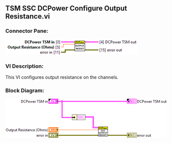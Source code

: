 ## **TSM SSC DCPower Configure Output Resistance.vi**
### Connector Pane:
![alt text](/docs/images/Instrument%20Control/DCPower/Source/TSM%20SSC%20DCPower%20Configure%20Output%20Resistance.vic.png "TSM SSC DCPower Configure Output Resistance.vi connector pane")

### VI Description:
This VI configures output resistance on the channels.

### Block Diagram:
![alt text](/docs/images/Instrument%20Control/DCPower/Source/TSM%20SSC%20DCPower%20Configure%20Output%20Resistance.vid.png "TSM SSC DCPower Configure Output Resistance.vi block diagram")
